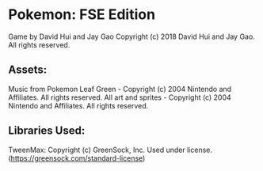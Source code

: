 # Pokemon: FSE Edition
Game by David Hui and Jay Gao
Copyright (c) 2018 David Hui and Jay Gao. All rights reserved.

## Assets:
Music from Pokemon Leaf Green - Copyright (c) 2004 Nintendo and Affiliates. All rights reserved.
All art and sprites - Copyright (c) 2004 Nintendo and Affiliates. All rights reserved.

## Libraries Used:
TweenMax: Copyright (c) GreenSock, Inc. Used under license. (https://greensock.com/standard-license)
